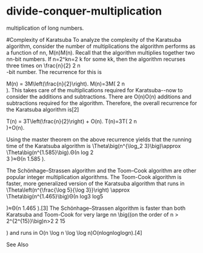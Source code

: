 # divide-conquer-multiplication
multiplication of long numbers.

#Complexity of Karatsuba
To analyze the complexity of the Karatsuba algorithm, consider the number of multiplications the algorithm performs as a function of nn, M(n)M(n). Recall that the algorithm multiplies together two nn-bit numbers. If n=2^kn=2 
k
  for some kk, then the algorithm recurses three times on \frac{n}{2} 
2
n
​	
 -bit number. The recurrence for this is

M(n) = 3M\left(\frac{n}{2}\right).
M(n)=3M( 
2
n
​	
 ).
This takes care of the multiplications required for Karatsuba--now to consider the additions and subtractions. There are O(n)O(n) additions and subtractions required for the algorithm. Therefore, the overall recurrence for the Karatsuba algorithm is[2]

T(n) = 3T\left(\frac{n}{2}\right) + O(n).
T(n)=3T( 
2
n
​	
 )+O(n).

Using the master theorem on the above recurrence yields that the running time of the Karatsuba algorithm is \Theta\big(n^{\log_2 3}\big)\approx \Theta\big(n^{1.585}\big).Θ(n 
log 
2
​	
 3
 )≈Θ(n 
1.585
 ).

The Schönhage–Strassen algorithm and the Toom–Cook algorithm are other popular integer multiplication algorithms. The Toom-Cook algorithm is faster, more generalized version of the Karatsuba algorithm that runs in \Theta\left(n^{\frac{\log 5}{\log 3}}\right) \approx \Theta\big(n^{1.465}\big)Θ(n 
log3
log5
​	
 
 )≈Θ(n 
1.465
 ).[3] The Schönhage–Strassen algorithm is faster than both Karatsuba and Toom-Cook for very large nn \big((on the order of n > 2^{2^{15}}\big)n>2 
2 
15
 
 ) and runs in O(n \log n \log \log n)O(nlognloglogn).[4]

See Also